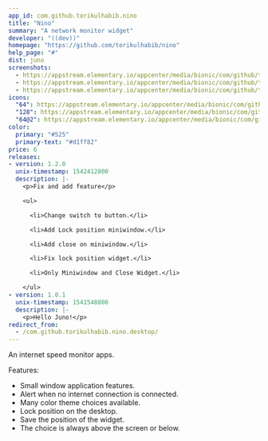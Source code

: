 ```yaml
---
app_id: com.github.torikulhabib.nino
title: "Nino"
summary: "A network monitor widget"
developer: "((dev))"
homepage: "https://github.com/torikulhabib/nino"
help_page: "#"
dist: juno
screenshots:
  - https://appstream.elementary.io/appcenter/media/bionic/com/github/torikulhabib.nino/10278CC4525F38252B3FBF2382B2FF37/screenshots/image-1_orig.png
  - https://appstream.elementary.io/appcenter/media/bionic/com/github/torikulhabib.nino/10278CC4525F38252B3FBF2382B2FF37/screenshots/image-2_orig.png
  - https://appstream.elementary.io/appcenter/media/bionic/com/github/torikulhabib.nino/10278CC4525F38252B3FBF2382B2FF37/screenshots/image-3_orig.png
icons:
  "64": https://appstream.elementary.io/appcenter/media/bionic/com/github/torikulhabib.nino/10278CC4525F38252B3FBF2382B2FF37/icons/64x64/com.github.torikulhabib.nino_com.github.torikulhabib.nino.png
  "128": https://appstream.elementary.io/appcenter/media/bionic/com/github/torikulhabib.nino/10278CC4525F38252B3FBF2382B2FF37/icons/128x128/com.github.torikulhabib.nino_com.github.torikulhabib.nino.png
  "64@2": https://appstream.elementary.io/appcenter/media/bionic/com/github/torikulhabib.nino/10278CC4525F38252B3FBF2382B2FF37/icons/64x64@2/com.github.torikulhabib.nino_com.github.torikulhabib.nino.png
color:
  primary: "#525"
  primary-text: "#d1ff82"
price: 6
releases:
- version: 1.2.0
  unix-timestamp: 1542412800
  description: |-
    <p>Fix and add feature</p>

    <ul>

      <li>Change switch to button.</li>

      <li>Add Lock position miniwindow.</li>

      <li>Add close on miniwindow.</li>

      <li>Fix lock position widget.</li>

      <li>Only Miniwindow and Close Widget.</li>

    </ul>
- version: 1.0.1
  unix-timestamp: 1541548800
  description: |-
    <p>Hello Juno!</p>
redirect_from:
  - /com.github.torikulhabib.nino.desktop/
---
```


<p>An internet speed monitor apps.</p>
<p>Features:</p>
<ul>
  <li>Small window application features.</li>
  <li>Alert when no internet connection is connected.</li>
  <li>Many color theme choices available.</li>
  <li>Lock position on the desktop.</li>
  <li>Save the position of the widget.</li>
  <li>The choice is always above the screen or below.</li>
</ul>
<p></p>
